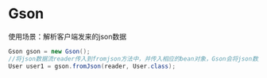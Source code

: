 # Gson

使用场景：解析客户端发来的json数据

```java
Gson gson = new Gson();
//将json数据流reader传入到fromjson方法中，并传入相应的bean对象，Gson会将json数据转换为相应的JavaBean。
User user1 = gson.fromJson(reader, User.class);
```

